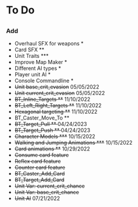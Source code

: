 # To Do

## 

### Add
- Overhaul SFX for weapons *
- Card SFX **
- Unit Traits ***
- Improve Map Maker *
- Different AI types *
- Player unit AI *
- Console Commandline *
- <s>Unit base_crit_evasion</s> 05/05/2022
- <s>Unit current_crit_evasion</s> 05/05/2022
- <s>BT_Inline_Targets **</s> 11/10/2022
- <s>BT_Left_Right_Targets **</s> 11/10/2022
- <s>Hexagonal targeting **</s> 11/10/2022
- BT_Caster_Move_To **
- <s>BT_Target_Pull ** </s> 04/24/2023
- <s>BT_Target_Push ** </s> 04/24/2023
- <s>Character Models ***</s> 10/15/2022
- <s>Walking and Jumping Animations ***</s> 10/15/2022
- <s>Card animations **</s> 10/29/2022
- <s>Consume card feature</s>
- <s>Reflex card feature</s>
- <s>Counter card feature</s>
- <s>BT_Caster_Add_Card</s>
- <s>BT_Target_Add_Card</s>
- <s>Unit Var: current_crit_chance</s>
- <s>Unit Var: base_crit_chance</s>
- <s>Unit AI</s> 07/21/2022
